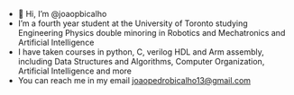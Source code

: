 - 👋 Hi, I’m @joaopbicalho
- I’m a fourth year student at the University of Toronto studying Engineering Physics double minoring in Robotics and Mechatronics and Artificial Intelligence
- I have taken courses in python, C, verilog HDL and Arm assembly, including Data Structures and Algorithms, Computer Organization, Artificial Intelligence and more
- You can reach me in my email joaopedrobicalho13@gmail.com

<!---
joaopbicalho/joaopbicalho is a ✨ special ✨ repository because its `README.md` (this file) appears on your GitHub profile.
You can click the Preview link to take a look at your changes.
--->
